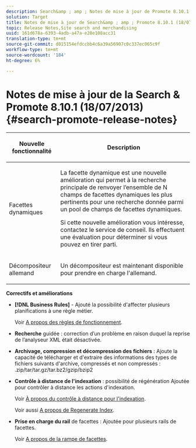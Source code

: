 ```yaml
---
description: Search&amp ; amp ; Notes de mise à jour de Promote 8.10.1.
solution: Target
title: Notes de mise à jour de Search&amp ; amp ; Promote 8.10.1 (18/07/2013)
topic: Release Notes,Site search and merchandising
uuid: 161d678a-6393-4adb-a47a-e28e108acc31
translation-type: tm+mt
source-git-commit: d015154efdccbb4c6a39a56907c0c337ec065c9f
workflow-type: tm+mt
source-wordcount: '184'
ht-degree: 6%

---
```



# Notes de mise à jour de la Search &amp; Promote 8.10.1 (18/07/2013){#search-promote-release-notes}

<table> 
 <thead> 
  <tr> 
   <th colname="col1" class="entry"> <p>Nouvelle fonctionnalité </p> </th> 
   <th colname="col2" class="entry"> <p>Description </p> </th> 
  </tr> 
 </thead>
 <tbody> 
  <tr> 
   <td colname="col1"> <p>Facettes dynamiques </p> </td> 
   <td colname="col2"> <p> La facette dynamique est une nouvelle amélioration qui permet à la recherche principale de renvoyer l’ensemble de N champs de facettes dynamiques les plus pertinents pour une recherche donnée parmi un pool de champs de facettes dynamiques. </p> <p> Si cette nouvelle amélioration vous intéresse, contactez le service de conseil. Ils effectuent une évaluation pour déterminer si vous pouvez en tirer parti. </p> </td> 
  </tr> 
  <tr> 
   <td colname="col1"> <p>Décompositeur allemand </p> </td> 
   <td colname="col2"> <p> Un décompositeur est maintenant disponible pour prendre en charge l'allemand. </p> </td> 
  </tr> 
 </tbody> 
</table>

**Correctifs et améliorations**

* **[!DNL Business Rules]** - Ajouté la possibilité d&#39;affecter plusieurs planifications à une règle métier.

   Voir [A propos des règles de fonctionnement](../c-about-rules-menu/c-about-business-rules.md#concept_2A93D76216754D3D8412CDEA00BD26BD).

* **Recherche**  guidée : correction d’un problème en raison duquel la reprise de l’analyseur XML était désactivée.
* **Archivage, compression et décompression des fichiers**  : Ajoute la capacité de télécharger et d&#39;extraire des informations des types de fichiers suivants d&#39;archive, compressés et non compressés : .zip/tar/tar.gz/tar.bz2/gzip/bzip2
* **Contrôle à distance de l&#39;indexation**  : possibilité de régénération Ajoutée pour contrôler à distance les actions d&#39;indexation.

   Voir [À propos du contrôle à distance pour l&#39;indexation](../c-about-index-menu/c-about-remote-control-for-indexing.md#concept_C79B322190E84106A434E5C6D4A4118F).

   Voir aussi [A propos de Regenerate Index](../c-about-index-menu/c-about-regenerate-index.md#concept_6CBE6B8D18EF47D293091CBA542245FA).

* **Prise en charge du rail**  de facettes : Ajoutée pour plusieurs rails de facettes.

   Voir [A propos de la rampe de facettes](../c-about-design-menu/c-about-facet-rails.md#concept_1FDC8BCDFFC84A0889DA670F63D5F6DB).

